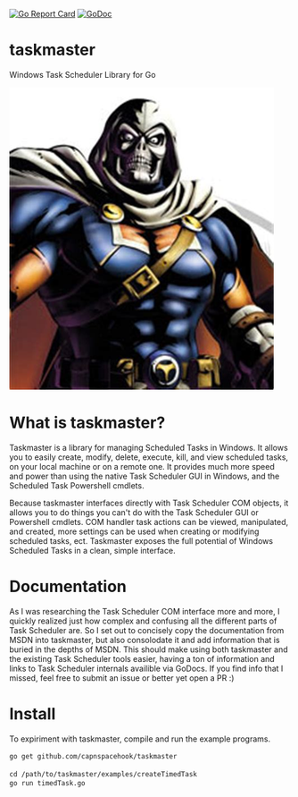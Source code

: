 [![Go Report Card](https://goreportcard.com/badge/github.com/capnspacehook/taskmaster)](https://goreportcard.com/report/github.com/capnspacehook/taskmaster)
[![GoDoc](https://godoc.org/github.com/capnspacehook/taskmaster?status.svg)](https://godoc.org/github.com/capnspacehook/taskmaster)

# taskmaster
Windows Task Scheduler Library for Go

![taskmaster villian](img/taskmaster.jpg "Taskmaster")

# What is taskmaster?

Taskmaster is a library for managing Scheduled Tasks in Windows. It allows you to easily create, modify, delete, execute, kill, and view scheduled tasks, on your local machine or on a remote one. It provides much more speed and power than using the native Task Scheduler GUI in Windows, and the Scheduled Task Powershell cmdlets. 

Because taskmaster interfaces directly with Task Scheduler COM objects, it allows you to do things you can't do with the Task Scheduler GUI or Powershell cmdlets. COM handler task actions can be viewed, manipulated, and created, more settings can be used when creating or modifying scheduled tasks, ect. Taskmaster exposes the full potential of Windows Scheduled Tasks in a clean, simple interface. 

# Documentation

As I was researching the Task Scheduler COM interface more and more, I quickly realized just how complex and confusing all the different parts of Task Scheduler are. So I set out to concisely copy the documentation from MSDN into taskmaster, but also consolodate it and add information that is buried in the depths of MSDN. This should make using both taskmaster and the existing Task Scheduler tools easier, having a ton of information and links to Task Scheduler internals availible via GoDocs. If you find info that I missed, feel free to submit an issue or better yet open a PR :)  

# Install

To expiriment with taskmaster, compile and run the example programs.

``` shell
go get github.com/capnspacehook/taskmaster

cd /path/to/taskmaster/examples/createTimedTask
go run timedTask.go
```
